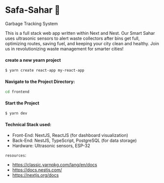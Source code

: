 # Safa-Sahar 🌆

Garbage Tracking System

This is a full stack web app written within Next and Nest. Our Smart Sahar uses ultrasonic sensors to alert waste collectors after bins get full, optimizing routes, saving fuel, and keeping your city clean and healthy. Join us in revolutionizing waste management for smarter cities!

#### create a new yearn project

```bash
$ yarn create react-app my-react-app
```

#### Navigate to the Project Directory:

```bash
cd frontend
```

#### Start the Project

```bash
$ yarn dev
```

#### Technical Stack used:

- Front-End: NextJS, ReactJS (for dashboard visualization)
- Back-End: NestJS, TypeScript, PostgreSQL (for data storage)
- Hardware: Ultrasonic sensors, ESP-32

`resources`:

- https://classic.yarnpkg.com/lang/en/docs
- https://docs.nestjs.com/
- https://nextjs.org/docs
